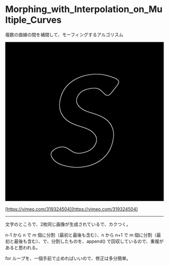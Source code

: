 # Morphing_with_Interpolation_on_Multiple_Curves  

複数の曲線の間を補間して、モーフィングするアルゴリスム  

![photo](out.gif)  

[https://vimeo.com/319324504](https://vimeo.com/319324504)  

---  

文字のところで、2枚同じ画像が生成されているで、カクつく。  

n-1 から n で m 個に分割（最初と最後も含む）、n から n+1 で m 個に分割（最初と最後も含む）、で、分割したものを、append() で回収しているので、重複があると思われる。  

for ループを、一個手前で止めればいいので、修正は多分簡単。  

